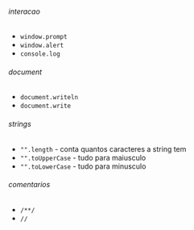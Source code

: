 ###### interacao
- `window.prompt`
- `window.alert`
- `console.log`

###### document
- `document.writeln`
- `document.write`

###### strings
- `"".length` - conta quantos caracteres a string tem
- `"".toUpperCase` - tudo para maiusculo
- `"".toLowerCase` - tudo para minusculo

###### comentarios
- `/**/`
- `//`